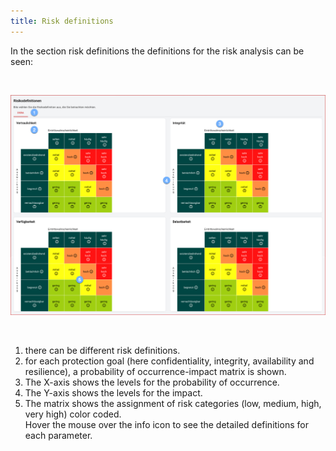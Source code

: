 ```yaml
---
title: Risk definitions
---
```

In the section risk definitions the definitions for the risk analysis can be seen:

<br>

![risk definition](./docs/2.manual/6.risk-definition/media/veo_risk-definition.de.png)

<br>

1. there can be different risk definitions.
1. for each protection goal (here confidentiality, integrity, availability and resilience), a probability of occurrence-impact matrix is shown.
1. The X-axis shows the levels for the probability of occurrence.
1. The Y-axis shows the levels for the impact.
1. The matrix shows the assignment of risk categories (low, medium, high, very high) color coded. <br>Hover the mouse over the info icon to see the detailed definitions for each parameter.

<br>
